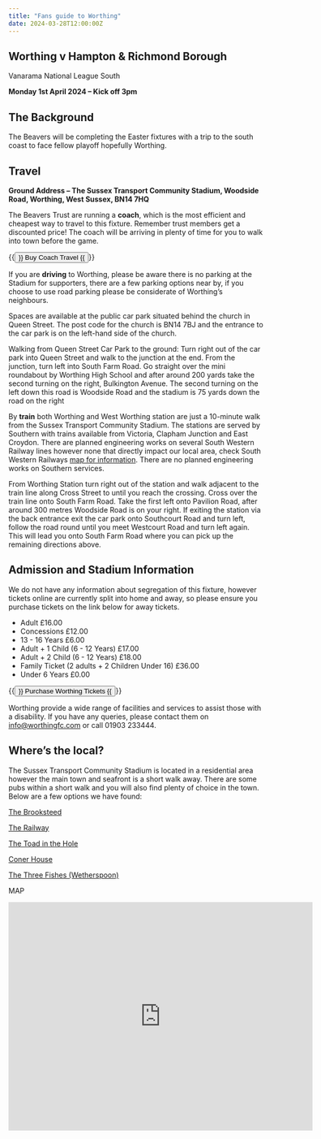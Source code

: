 ```yaml
---
title: "Fans guide to Worthing"
date: 2024-03-28T12:00:00Z
---
```


## Worthing v Hampton & Richmond Borough
Vanarama National League South

**Monday 1st April 2024 – Kick off 3pm**

## The Background
The Beavers will be completing the Easter fixtures with a trip to the south coast to face fellow playoff hopefully Worthing. 

## Travel
**Ground Address – The Sussex Transport Community Stadium, Woodside Road, Worthing, West Sussex, BN14 7HQ**

The Beavers Trust are running a **coach**, which is the most efficient and cheapest way to travel to this fixture. Remember trust members get a discounted price! The coach will be arriving in plenty of time for you to walk into town before the game.

{{<button href="https://hampton-richmond-borough-fc-supporters-society-limit.sumupstore.com/category/away-travel" target="_self">}} Buy Coach Travel {{</button>}}


If you are **driving** to Worthing, please be aware there is no parking at the Stadium for supporters, there are a few parking options near by, if you choose to use road parking please be considerate of Worthing’s neighbours. 

Spaces are available at the public car park situated behind the church in Queen Street. The post code for the church is BN14 7BJ and the entrance to the car park is on the left-hand side of the church.

Walking from Queen Street Car Park to the ground: Turn right out of the car park into Queen Street and walk to the junction at the end. From the junction, turn left into South Farm Road. Go straight over the mini roundabout by Worthing High School and after around 200 yards take the second turning on the right, Bulkington Avenue. The second turning on the left down this road is Woodside Road and the stadium is 75 yards down the road on the right


By **train** both Worthing and West Worthing station are just a 10-minute walk from the Sussex Transport Community Stadium. The stations are served by Southern with trains available from Victoria, Clapham Junction and East Croydon. There are planned engineering works on several South Western Railway lines however none that directly impact our local area, check South Western Railways [map for information](https://www.southwesternrailway.com/-/media/files/plan-my-journey/planned-improvements/map-1a-25-march-1-april-2024.pdf). There are no planned engineering works on Southern services.

From Worthing Station turn right out of the station and walk adjacent to the train line along Cross Street to until you reach the crossing. Cross over the train line onto South Farm Road. Take the first left onto Pavilion Road, after around 300 metres Woodside Road is on your right.
If exiting the station via the back entrance exit the car park onto Southcourt Road and turn left, follow the road round until you meet Westcourt Road and turn left again. This will lead you onto South Farm Road where you can pick up the remaining directions above.

## Admission and Stadium Information
We do not have any information about segregation of this fixture, however tickets online are currently split into home and away, so please ensure you purchase tickets on the link below for away tickets. 

- Adult £16.00
- Concessions £12.00
- 13 - 16 Years £6.00
- Adult + 1 Child (6 - 12 Years) £17.00
- Adult + 2 Child (6 - 12 Years) £18.00
- Family Ticket (2 adults + 2 Children Under 16) £36.00
- Under 6 Years £0.00

{{<button href="https://ticketpass.org/event/EJOZLR/away-fans-worthing-fc-v-hampton-richmond" target="_self">}} Purchase Worthing Tickets {{</button>}}

Worthing provide a wide range of facilities and services to assist those with a disability. If you have any queries, please contact them on info@worthingfc.com or call 01903 233444.


## Where’s the local?

The Sussex Transport Community Stadium is located in a residential area however the main town and seafront is a short walk away. There are some pubs within a short walk and you will also find plenty of choice in the town. Below are a few options we have found: 

[The Brooksteed](https://brooksteedalehouse.co.uk/)

[The Railway](https://railwayhotelworthing.com/)

[The Toad in the Hole](https://www.handbrewco.com/venues)

[Coner House](https://cornerhouseworthing.co.uk/)

[The Three Fishes (Wetherspoon)](https://www.jdwetherspoon.com/pubs/all-pubs/england/west-sussex/the-three-fishes-worthing?utm_source=google&utm_medium=maps&utm_campaign=gmb)



MAP
<iframe src="https://www.google.com/maps/embed?pb=!1m18!1m12!1m3!1d2520.5882268672162!2d-0.38628412342086244!3d50.82026747166513!2m3!1f0!2f0!3f0!3m2!1i1024!2i768!4f13.1!3m3!1m2!1s0x4875a296ec96e2f9%3A0xac325bada8d6cf5!2sWorthing%20FC!5e0!3m2!1sen!2suk!4v1711657033954!5m2!1sen!2suk" width="600" height="450" style="border:0;" allowfullscreen="" loading="lazy" referrerpolicy="no-referrer-when-downgrade"></iframe>


